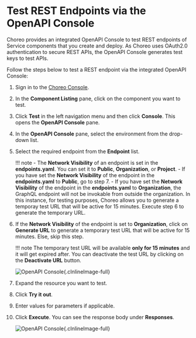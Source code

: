 # Test REST Endpoints via the OpenAPI Console

Choreo provides an integrated OpenAPI Console to test REST endpoints of Service components that you create and deploy.
As Choreo uses OAuth2.0 authentication to secure REST APIs, the OpenAPI Console generates test keys to test APIs.

Follow the steps below to test a REST endpoint via the integrated OpenAPI Console:

1. Sign in to the [Choreo Console](https://console.choreo.dev/).

2. In the **Component Listing** pane, click on the component you want to test.

3. Click **Test** in the left navigation menu and then click **Console**. This opens the **OpenAPI Console** pane.

4. In the **OpenAPI Console** pane, select the environment from the drop-down list.

5. Select the required endpoint from the **Endpoint** list.

    !!! note
        - The **Network Visibility** of an endpoint is set in the **endpoints.yaml**. You can set it to **Public**, **Organization**, or **Project**.
        - If you have set the **Network Visibility** of the endpoint in the **endpoints.yaml** to **Public**, go to step 7. 
        - If you have set the **Network Visibility** of the endpoint in the **endpoints.yaml** to **Organization**, the GraphQL endpoint will not be invokable from outside the organization. In this instance, for testing purposes, Choreo allows you to generate a temporay test URL that will be active for 15 minutes. Execute step 6 to generate the temporary URL. 

6. If the **Network Visibility** of the endpoint is set to **Organization**, click on **Generate URL** to generate a temporary test URL that will be active for 15 minutes. Else, skip this step. 

    !!! note
        The temporary test URL will be available **only for 15 minutes** and it will get expired after. You can deactivate the test URL by clicking on the **Deactivate URL** button.


    ![OpenAPI Console](../assets/img/testing/openapi-console-org.png){.cInlineImage-full}

7. Expand the resource you want to test.

8. Click **Try it out**.

9. Enter values for parameters if applicable.

10. Click **Execute**. You can see the response body under **Responses**.

    ![OpenAPI Console](../assets/img/testing/openapi-console.png){.cInlineImage-full}

